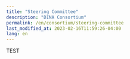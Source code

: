 ```yaml
---
title: "Steering Committee"
description: "DINA Consortium"
permalink: /en/consortium/steering-committee
last_modified_at: 2023-02-16T11:59:26-04:00
lang: en
---
```


TEST
